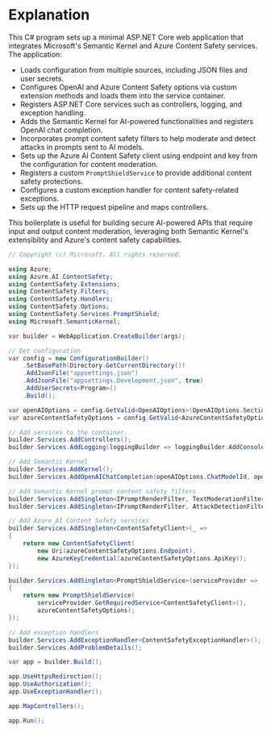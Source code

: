# Explanation

This C# program sets up a minimal ASP.NET Core web application that integrates Microsoft's Semantic Kernel and Azure Content Safety services. The application:

- Loads configuration from multiple sources, including JSON files and user secrets.
- Configures OpenAI and Azure Content Safety options via custom extension methods and loads them into the service container.
- Registers ASP.NET Core services such as controllers, logging, and exception handling.
- Adds the Semantic Kernel for AI-powered functionalities and registers OpenAI chat completion.
- Incorporates prompt content safety filters to help moderate and detect attacks in prompts sent to AI models.
- Sets up the Azure AI Content Safety client using endpoint and key from the configuration for content moderation.
- Registers a custom `PromptShieldService` to provide additional content safety protections.
- Configures a custom exception handler for content safety-related exceptions.
- Sets up the HTTP request pipeline and maps controllers.

This boilerplate is useful for building secure AI-powered APIs that require input and output content moderation, leveraging both Semantic Kernel's extensibility and Azure's content safety capabilities.

```csharp
// Copyright (c) Microsoft. All rights reserved.

using Azure;
using Azure.AI.ContentSafety;
using ContentSafety.Extensions;
using ContentSafety.Filters;
using ContentSafety.Handlers;
using ContentSafety.Options;
using ContentSafety.Services.PromptShield;
using Microsoft.SemanticKernel;

var builder = WebApplication.CreateBuilder(args);

// Get configuration
var config = new ConfigurationBuilder()
    .SetBasePath(Directory.GetCurrentDirectory())
    .AddJsonFile("appsettings.json")
    .AddJsonFile("appsettings.Development.json", true)
    .AddUserSecrets<Program>()
    .Build();

var openAIOptions = config.GetValid<OpenAIOptions>(OpenAIOptions.SectionName);
var azureContentSafetyOptions = config.GetValid<AzureContentSafetyOptions>(AzureContentSafetyOptions.SectionName);

// Add services to the container.
builder.Services.AddControllers();
builder.Services.AddLogging(loggingBuilder => loggingBuilder.AddConsole());

// Add Semantic Kernel
builder.Services.AddKernel();
builder.Services.AddOpenAIChatCompletion(openAIOptions.ChatModelId, openAIOptions.ApiKey);

// Add Semantic Kernel prompt content safety filters
builder.Services.AddSingleton<IPromptRenderFilter, TextModerationFilter>();
builder.Services.AddSingleton<IPromptRenderFilter, AttackDetectionFilter>();

// Add Azure AI Content Safety services
builder.Services.AddSingleton<ContentSafetyClient>(_ =>
{
    return new ContentSafetyClient(
        new Uri(azureContentSafetyOptions.Endpoint),
        new AzureKeyCredential(azureContentSafetyOptions.ApiKey));
});

builder.Services.AddSingleton<PromptShieldService>(serviceProvider =>
{
    return new PromptShieldService(
        serviceProvider.GetRequiredService<ContentSafetyClient>(),
        azureContentSafetyOptions);
});

// Add exception handlers
builder.Services.AddExceptionHandler<ContentSafetyExceptionHandler>();
builder.Services.AddProblemDetails();

var app = builder.Build();

app.UseHttpsRedirection();
app.UseAuthorization();
app.UseExceptionHandler();

app.MapControllers();

app.Run();
```
